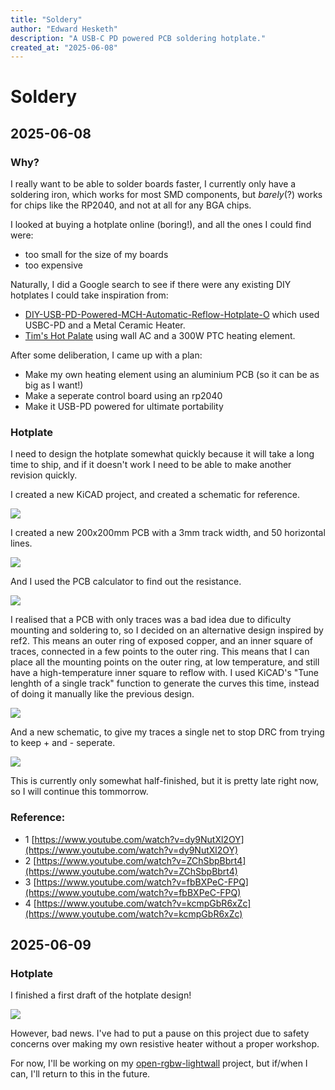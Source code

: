 ```yaml
---
title: "Soldery"
author: "Edward Hesketh"
description: "A USB-C PD powered PCB soldering hotplate."
created_at: "2025-06-08"
---
```


# Soldery

## 2025-06-08

### Why?

I really want to be able to solder boards faster, I currently only have a soldering iron, which works for most SMD components, but *barely*(?) works for chips like the RP2040, and not at all for any BGA chips.

I looked at buying a hotplate online (boring!), and all the ones I could find were:
- too small for the size of my boards
- too expensive

Naturally, I did a Google search to see if there were any existing DIY hotplates I could take inspiration from:
- [DIY-USB-PD-Powered-MCH-Automatic-Reflow-Hotplate-O](https://www.instructables.com/DIY-USB-PD-Powered-MCH-Automatic-Reflow-Hotplate-O/) which used USBC-PD and a Metal Ceramic Heater.
- [Tim's Hot Palate](https://www.instructables.com/Tims-Hot-Plate/) using wall AC and a 300W PTC heating element.

After some deliberation, I came up with a plan:
- Make my own heating element using an aluminium PCB (so it can be as big as I want!)
- Make a seperate control board using an rp2040
- Make it USB-PD powered for ultimate portability

### Hotplate

I need to design the hotplate somewhat quickly because it will take a long time to ship, and if it doesn't work I need to be able to make another revision quickly.

I created a new KiCAD project, and created a schematic for reference.

![](journal/hotplate-schematic.png)

I created a new 200x200mm PCB with a 3mm track width, and 50 horizontal lines.

![](journal/hotplate-pcb-attempt-0.png)

And I used the PCB calculator to find out the resistance. 

![](journal/hotplate-pcb-attempt-0-calculator.png)

I realised that a PCB with only traces was a bad idea due to dificulty mounting and soldering to, so I decided on an alternative design inspired by ref2.
This means an outer ring of exposed copper, and an inner square of traces, connected in a few points to the outer ring.
This means that I can place all the mounting points on the outer ring, at low temperature, and still have a high-temperature inner square to reflow with.
I used KiCAD's "Tune lenghth of a single track" function to generate the curves this time, instead of doing it manually like the previous design.

![](journal/hotplate-pcb-attempt-1.png)

And a new schematic, to give my traces a single net to stop DRC from trying to keep + and - seperate.

![](journal/hotplate-schematic-2.png)

This is currently only somewhat half-finished, but it is pretty late right now, so I will continue this tommorrow.

### Reference:
- 1 [https://www.youtube.com/watch?v=dy9NutXl2OY](https://www.youtube.com/watch?v=dy9NutXl2OY)
- 2 [https://www.youtube.com/watch?v=ZChSbpBbrt4](https://www.youtube.com/watch?v=ZChSbpBbrt4)
- 3 [https://www.youtube.com/watch?v=fbBXPeC-FPQ](https://www.youtube.com/watch?v=fbBXPeC-FPQ)
- 4 [https://www.youtube.com/watch?v=kcmpGbR6xZc](https://www.youtube.com/watch?v=kcmpGbR6xZc)

## 2025-06-09

### Hotplate

I finished a first draft of the hotplate design!

![](journal/hotplate-pcb-attempt-1a.png)

However, bad news. I've had to put a pause on this project due to safety concerns over making my own resistive heater without a proper workshop.

For now, I'll be working on my [open-rgbw-lightwall](https://github.com/headblockhead/open-rgbw-lightwall) project, but if/when I can, I'll return to this in the future.
